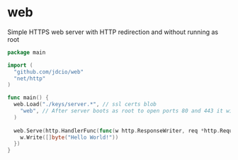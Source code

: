# web
Simple HTTPS web server with HTTP redirection and without running as root

```go
package main

import (
  "github.com/jdcio/web"
  "net/http"
)

func main() {
  web.Load("./keys/server.*", // ssl certs blob
    "web", // After server boots as root to open ports 80 and 443 it will drop down to user 'web'
  )
  
  web.Serve(http.HandlerFunc(func(w http.ResponseWriter, req *http.Request) {
    w.Write([]byte("Hello World!"))
  })
}
```
